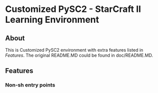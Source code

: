 # Customized PySC2 - StarCraft II Learning Environment

## About

This is Customized PySC2 environment with extra features listed in *Features*. The original README.MD could be found in doc/README.MD.

## Features

### Non-sh entry points

